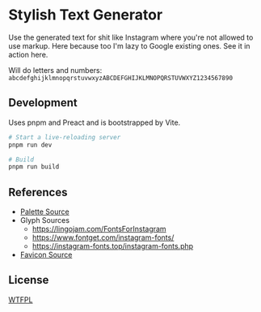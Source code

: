 # Stylish Text Generator

Use the generated text for shit like Instagram where you're not allowed to use markup. Here because too I'm lazy to Google existing ones. See it in action here.

Will do letters and numbers: `abcdefghijklmnopqrstuvwxyzABCDEFGHIJKLMNOPQRSTUVWXYZ1234567890`

## Development

Uses pnpm and Preact and is bootstrapped by Vite.

```bash
# Start a live-reloading server
pnpm run dev

# Build
pnpm run build
```

## References

- [Palette Source](https://bootcamp.uxdesign.cc/how-can-i-design-in-the-neo-brutalism-style-d85c458042de)
- Glyph Sources
  - https://lingojam.com/FontsForInstagram
  - https://www.fontget.com/instagram-fonts/
  - https://instagram-fonts.top/instagram-fonts.php
- [Favicon Source](https://www.flaticon.com/free-icon/typography_1998369?term=typography&related_id=1998369)

## License

[WTFPL](http://www.wtfpl.net/)
